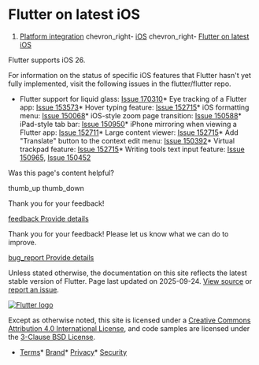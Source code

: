 Flutter on latest iOS
=====================

1. [Platform integration](/platform-integration) chevron\_right- [iOS](/platform-integration/ios) chevron\_right- [Flutter on latest iOS](/platform-integration/ios/ios-latest)

Flutter supports iOS 26.

For information on the status of specific iOS features that Flutter hasn't yet fully implemented, visit the following issues in the flutter/flutter repo.

* Flutter support for liquid glass: [Issue 170310](https://github.com/flutter/flutter/flutter/flutter/issues/170310)* Eye tracking of a Flutter app: [Issue 153573](https://github.com/flutter/flutter/flutter/flutter/issues/153573)* Hover typing feature: [Issue 152715](https://github.com/flutter/flutter/flutter/flutter/issues/152715)* iOS formatting menu: [Issue 150068](https://github.com/flutter/flutter/flutter/flutter/issues/150068)* iOS-style zoom page transition: [Issue 150588](https://github.com/flutter/flutter/flutter/flutter/issues/150588)* iPad-style tab bar: [Issue 150950](https://github.com/flutter/flutter/flutter/flutter/issues/150590)* iPhone mirroring when viewing a Flutter app: [Issue 152711](https://github.com/flutter/flutter/flutter/flutter/issues/152711)* Large content viewer: [Issue 152715](https://github.com/flutter/flutter/flutter/flutter/issues/152715)* Add "Translate" button to the context edit menu: [Issue 150392](https://github.com/flutter/flutter/flutter/flutter/issues/150392)* Virtual trackpad feature: [Issue 152715](https://github.com/flutter/flutter/flutter/flutter/issues/152715)* Writing tools text input feature: [Issue 150965](https://github.com/flutter/flutter/flutter/flutter/issues/150965), [Issue 150452](https://github.com/flutter/flutter/flutter/flutter/issues/150452)

Was this page's content helpful?

thumb\_up thumb\_down

Thank you for your feedback!

 [feedback Provide details](https://github.com/flutter/website/issues/new?template=1_page_issue.yml&&page-url=https://docs.flutter.dev/platform-integration/ios/ios-latest/&page-source=https://github.com/flutter/website/tree/main/src/content/platform-integration/ios/ios-latest.md)

Thank you for your feedback! Please let us know what we can do to improve.

 [bug\_report Provide details](https://github.com/flutter/website/issues/new?template=1_page_issue.yml&&page-url=https://docs.flutter.dev/platform-integration/ios/ios-latest/&page-source=https://github.com/flutter/website/tree/main/src/content/platform-integration/ios/ios-latest.md)

Unless stated otherwise, the documentation on this site reflects the latest stable version of Flutter. Page last updated on 2025-09-24. [View source](https://github.com/flutter/website/tree/main/src/content/platform-integration/ios/ios-latest.md) or [report an issue](https://github.com/flutter/website/issues/new?template=1_page_issue.yml&&page-url=https://docs.flutter.dev/platform-integration/ios/ios-latest/&page-source=https://github.com/flutter/website/tree/main/src/content/platform-integration/ios/ios-latest.md "Report an issue with this page").

[![Flutter logo](/assets/images/branding/flutter/logo+text/horizontal/white.svg)](https://flutter.dev)

Except as otherwise noted, this site is licensed under a [Creative Commons Attribution 4.0 International License](https://creativecommons.org/licenses/by/4.0/), and code samples are licensed under the [3-Clause BSD License](https://opensource.org/licenses/BSD-3-Clause).

* [Terms](/tos "Terms of use")* [Brand](/brand "Brand usage guidelines")* [Privacy](https://policies.google.com/privacy "Privacy policy")* [Security](/security "Security philosophy and practices")

   